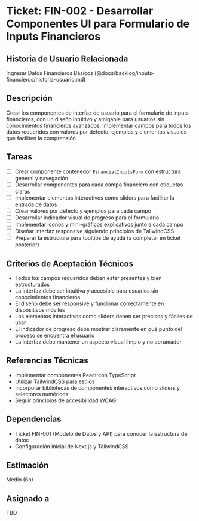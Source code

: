 # Ticket: FIN-002 - Desarrollar Componentes UI para Formulario de Inputs Financieros

## Historia de Usuario Relacionada

Ingresar Datos Financieros Básicos (@docs/backlog/inputs-financieros/historia-usuario.md)

## Descripción

Crear los componentes de interfaz de usuario para el formulario de inputs financieros, con un diseño intuitivo y amigable para usuarios sin conocimientos financieros avanzados. Implementar campos para todos los datos requeridos con valores por defecto, ejemplos y elementos visuales que faciliten la comprensión.

## Tareas

- [ ] Crear componente contenedor `FinancialInputsForm` con estructura general y navegación
- [ ] Desarrollar componentes para cada campo financiero con etiquetas claras
- [ ] Implementar elementos interactivos como sliders para facilitar la entrada de datos
- [ ] Crear valores por defecto y ejemplos para cada campo
- [ ] Desarrollar indicador visual de progreso para el formulario
- [ ] Implementar iconos y mini-gráficos explicativos junto a cada campo
- [ ] Diseñar interfaz responsive siguiendo principios de TailwindCSS
- [ ] Preparar la estructura para tooltips de ayuda (a completar en ticket posterior)

## Criterios de Aceptación Técnicos

- Todos los campos requeridos deben estar presentes y bien estructurados
- La interfaz debe ser intuitiva y accesible para usuarios sin conocimientos financieros
- El diseño debe ser responsive y funcionar correctamente en dispositivos móviles
- Los elementos interactivos como sliders deben ser precisos y fáciles de usar
- El indicador de progreso debe mostrar claramente en qué punto del proceso se encuentra el usuario
- La interfaz debe mantener un aspecto visual limpio y no abrumador

## Referencias Técnicas

- Implementar componentes React con TypeScript
- Utilizar TailwindCSS para estilos
- Incorporar bibliotecas de componentes interactivos como sliders y selectores numéricos
- Seguir principios de accesibilidad WCAG

## Dependencias

- Ticket FIN-001 (Modelo de Datos y API) para conocer la estructura de datos
- Configuración inicial de Next.js y TailwindCSS

## Estimación

Medio (6h)

## Asignado a

TBD
